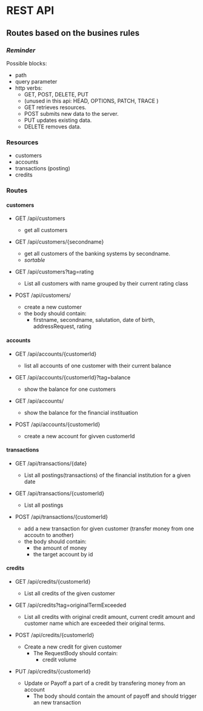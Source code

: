 # REST API

## Routes based on the busines rules

### *Reminder*

Possible blocks:
* path
* query parameter
* http verbs: 
  * GET, POST, DELETE, PUT 
  * (unused in this api: HEAD, OPTIONS, PATCH, TRACE )
  * GET retrieves resources.
  * POST submits new data to the server.
  * PUT updates existing data.
  * DELETE removes data.

### Resources
* customers
* accounts
* transactions (posting)
* credits

### Routes
#### customers

* GET /api/customers
  * get all customers

* GET /api/customers/{secondname} 
  * get all customers of the banking systems by secondname.
  * *sortable*

* GET /api/customers?tag=rating
  * List all customers with name grouped by their current rating class
  
* POST /api/customers/
  * create a new customer
  * the body should contain:
    * firstname, secondname, salutation, date of birth, addressRequest, rating
 

#### accounts

* GET /api/accounts/{customerId}
  * list all accounts of one customer with their current balance

* GET /api/accounts/{customerId}?tag=balance
  * show the balance for one customers

* GET /api/accounts/
  * show the balance for the financial instituation

* POST /api/accounts/{customerId}
  * create a new account for givven customerId


#### transactions

* GET /api/transactions/{date}
  * List all postings(transactions) of the financial institution for a given date

* GET /api/transactions/{customerId}
  * List all postings

* POST /api/transactions/{customerId}
  * add a new transaction for given customer (transfer money from one accoutn to another)
  * the body should contain:
    * the amount of money
    * the target account by id

#### credits
* GET /api/credits/{customerId}
  * List all credits of the given customer

* GET /api/credits?tag=originalTermExceeded
  * List all credits with original credit amount, current credit amount and customer name which are exceeded their original terms.

* POST /api/credits/{customerId}
  * Create a new credit for given customer
    * The RequestBody should contain:
      * credit volume

* PUT /api/credits/{customerId}
  * Update or Payoff a part of a credit by transfering money from an account
    * The body should contain the amount of payoff and should trigger an new transaction
